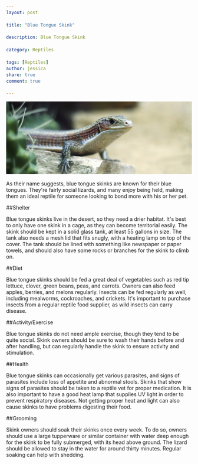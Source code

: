 ```yaml
---
layout: post

title: "Blue Tongue Skink"

description: Blue Tongue Skink 

category: Reptiles

tags: [Reptiles]
author: jessica
share: true
comment: true

---
```


<img src="/images/blue-tongue-skink-1.jpg" class="img-post">

As their name suggests, blue tongue skinks are known for their blue tongues. They're fairly social lizards, and many enjoy being held, making them an ideal reptile for someone looking to bond more with his or her pet. 

##Shelter

Blue tongue skinks live in the desert, so they need a drier habitat. It's best to only have one skink in a cage, as they can become territorial easily. The skink should be kept in a solid glass tank, at least 55 gallons in size. The tank also needs a mesh lid that fits snugly, with a heating lamp on top of the cover. The tank should be lined with something like newspaper or paper towels, and should also have some rocks or branches for the skink to climb on. 

##Diet

Blue tongue skinks should be fed a great deal of vegetables such as red tip lettuce, clover, green beans, peas, and carrots. Owners can also feed apples, berries, and melons regularly. Insects can be fed regularly as well, including mealworms, cockroaches, and crickets. It's important to purchase insects from a regular reptile food supplier, as wild insects can carry disease. 

##Activity/Exercise 

Blue tongue skinks do not need ample exercise, though they tend to be quite social. Skink owners should be sure to wash their hands before and after handling, but can regularly handle the skink to ensure activity and stimulation. 

##Health

Blue tongue skinks can occasionally get various parasites, and signs of parasites include loss of appetite and abnormal stools. Skinks that show signs of parasites should be taken to a reptile vet for proper medication. It is also important to have a good heat lamp that supplies UV light in order to prevent respiratory diseases. Not getting proper heat and light can also cause skinks to have problems digesting their food. 

##Grooming

Skink owners should soak their skinks once every week. To do so, owners should use a large tupperware or similar container with water deep enough for the skink to be fully submerged, with its head above ground. The lizard should be allowed to stay in the water for around thirty minutes. Regular soaking can help with shedding.
